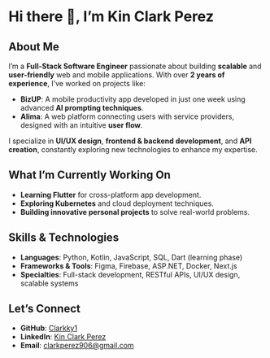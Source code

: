 # **Hi there 👋, I’m Kin Clark Perez**

## **About Me**
I’m a **Full-Stack Software Engineer** passionate about building **scalable** and **user-friendly** web and mobile applications. With over **2 years of experience**, I’ve worked on projects like:

- **BizUP**: A mobile productivity app developed in just one week using advanced **AI prompting techniques**.  
- **Alima**: A web platform connecting users with service providers, designed with an intuitive **user flow**.

I specialize in **UI/UX design**, **frontend & backend development**, and **API creation**, constantly exploring new technologies to enhance my expertise.



## **What I’m Currently Working On**
- **Learning Flutter** for cross-platform app development.  
- **Exploring Kubernetes** and cloud deployment techniques.  
- **Building innovative personal projects** to solve real-world problems.  



## **Skills & Technologies**
- **Languages**: Python, Kotlin, JavaScript, SQL, Dart (learning phase)  
- **Frameworks & Tools**: Figma, Firebase, ASP.NET, Docker, Next.js  
- **Specialties**: Full-stack development, RESTful APIs, UI/UX design, scalable systems  



## **Let’s Connect**
- **GitHub**: [Clarkky1](https://github.com/Clarkky1)  
- **LinkedIn**: [Kin Clark Perez]([linkedin.com/in/kin-clark-perez-164a17294](https://www.linkedin.com/in/kin-clark-perez-164a17294/))  
- **Email**: clarkperez906@gmail.com  

